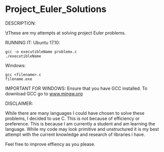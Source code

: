 # Project_Euler_Solutions

DESCRIPTION:

\tThese are my attempts at solving project Euler problems.

RUNNING IT:
  Ubuntu 17.10:

    gcc -o executibleName problemx.c
    ./executibleName

  Windows:
  
    gcc <filename>.c
    filename.exe

  IMPORTANT FOR WINDOWS:
    Ensure that you have GCC installed. To download GCC go to www.mingw.org
  
DISCLAIMER:

  While there are many languages I could have chosen to solve these problems, I decided to use C.
  This is not because of efficiency or preference. This is because I am currently a student and am learning the language.
  While my code may look primitive and unstructured it is my best attempt with the current knowledge and research of libraries   i have.

Feel free to improve effiency as you please.
